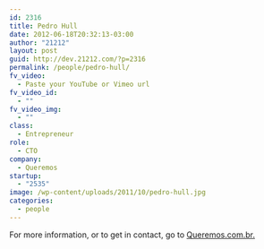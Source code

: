 ```yaml
---
id: 2316
title: Pedro Hull
date: 2012-06-18T20:32:13-03:00
author: "21212"
layout: post
guid: http://dev.21212.com/?p=2316
permalink: /people/pedro-hull/
fv_video:
  - Paste your YouTube or Vimeo url
fv_video_id:
  - ""
fv_video_img:
  - ""
class:
  - Entrepreneur
role:
  - CTO
company:
  - Queremos
startup:
  - "2535"
image: /wp-content/uploads/2011/10/pedro-hull.jpg
categories:
  - people
---
```

For more information, or to get in contact, go to <a href="http://www.queremos.com.br" target="_blank">Queremos.com.br.</a>
